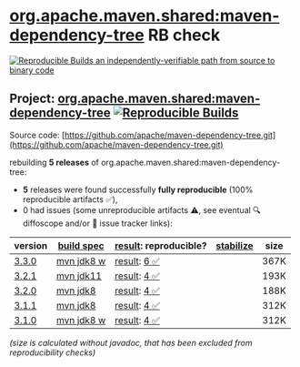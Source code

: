 [org.apache.maven.shared:maven-dependency-tree](https://central.sonatype.com/artifact/org.apache.maven.shared/maven-dependency-tree/versions) RB check
=======

[![Reproducible Builds](https://reproducible-builds.org/images/logos/rb.svg) an independently-verifiable path from source to binary code](https://reproducible-builds.org/)

## Project: [org.apache.maven.shared:maven-dependency-tree](https://central.sonatype.com/artifact/org.apache.maven.shared/maven-dependency-tree/versions) [![Reproducible Builds](https://img.shields.io/endpoint?url=https://raw.githubusercontent.com/jvm-repo-rebuild/reproducible-central/master/content/org/apache/maven/shared/maven-dependency-tree/badge.json)](https://github.com/jvm-repo-rebuild/reproducible-central/blob/master/content/org/apache/maven/shared/maven-dependency-tree/README.md)

Source code: [https://github.com/apache/maven-dependency-tree.git](https://github.com/apache/maven-dependency-tree.git)

rebuilding **5 releases** of org.apache.maven.shared:maven-dependency-tree:
- **5** releases were found successfully **fully reproducible** (100% reproducible artifacts :white_check_mark:),
- 0 had issues (some unreproducible artifacts :warning:, see eventual :mag: diffoscope and/or :memo: issue tracker links):

| version | [build spec](/BUILDSPEC.md) | [result](https://reproducible-builds.org/docs/jvm/): reproducible? | [stabilize](https://github.com/google/oss-rebuild/blob/main/cmd/stabilize/README.md) | size |
| -- | --------- | ------ | ------ | -- |
| [3.3.0](https://central.sonatype.com/artifact/org.apache.maven.shared/maven-dependency-tree/3.3.0/pom) | [mvn jdk8 w](maven-dependency-tree-3.3.0.buildspec) | [result](maven-dependency-tree-3.3.0.buildinfo): [6 :white_check_mark: ](maven-dependency-tree-3.3.0.buildcompare) | | 367K |
| [3.2.1](https://central.sonatype.com/artifact/org.apache.maven.shared/maven-dependency-tree/3.2.1/pom) | [mvn jdk11](maven-dependency-tree-3.2.1.buildspec) | [result](maven-dependency-tree-3.2.1.buildinfo): [4 :white_check_mark: ](maven-dependency-tree-3.2.1.buildcompare) | | 193K |
| [3.2.0](https://central.sonatype.com/artifact/org.apache.maven.shared/maven-dependency-tree/3.2.0/pom) | [mvn jdk8](maven-dependency-tree-3.2.0.buildspec) | [result](maven-dependency-tree-3.2.0.buildinfo): [4 :white_check_mark: ](maven-dependency-tree-3.2.0.buildcompare) | | 188K |
| [3.1.1](https://central.sonatype.com/artifact/org.apache.maven.shared/maven-dependency-tree/3.1.1/pom) | [mvn jdk8](maven-dependency-tree-3.1.1.buildspec) | [result](maven-dependency-tree-3.1.1.buildinfo): [4 :white_check_mark: ](maven-dependency-tree-3.1.1.buildcompare) | | 312K |
| [3.1.0](https://central.sonatype.com/artifact/org.apache.maven.shared/maven-dependency-tree/3.1.0/pom) | [mvn jdk8 w](maven-dependency-tree-3.1.0.buildspec) | [result](maven-dependency-tree-3.1.0.buildinfo): [4 :white_check_mark: ](maven-dependency-tree-3.1.0.buildcompare) | | 312K |

<i>(size is calculated without javadoc, that has been excluded from reproducibility checks)</i>
